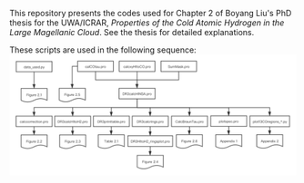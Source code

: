 This repository presents the codes used for Chapter 2 of Boyang Liu's PhD thesis for the UWA/ICRAR, *Properties of the Cold Atomic Hydrogen in the Large Magellanic Cloud*. See the thesis for detailed explanations.

These scripts are used in the following sequence: 
![HINSA Scripts Overview](https://raw.githubusercontent.com/spto/LMC_HINSA_Survey/master/HINSA_Scripts_Overview.png?token=AE3BUEZY2PHIT6YNQCK5ALS7NC7CI "HINSA Scripts Overview")
